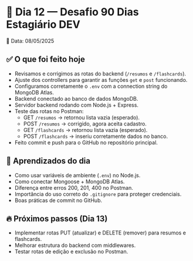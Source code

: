 # 📒 Dia 12 — Desafio 90 Dias Estagiário DEV

📅 Data: 08/05/2025

## ✅ O que foi feito hoje

- Revisamos e corrigimos as rotas do backend (`/resumos` e `/flashcards`).
- Ajuste dos controllers para garantir as funções `get` e `post` funcionando.
- Configuramos corretamente o `.env` com a connection string do MongoDB Atlas.
- Backend conectado ao banco de dados MongoDB.
- Servidor backend rodando com Node.js + Express.
- Teste das rotas no Postman:
  - GET `/resumos` → retornou lista vazia (esperado).
  - POST `/resumos` → corrigido, agora aceita cadastro.
  - GET `/flashcards` → retornou lista vazia (esperado).
  - POST `/flashcards` → inseriu corretamente dados no banco.
- Feito commit e push para o GitHub no repositório principal.

## 📌 Aprendizados do dia

- Como usar variáveis de ambiente (`.env`) no Node.js.
- Como conectar Mongoose + MongoDB Atlas.
- Diferença entre erros 200, 201, 400 no Postman.
- Importância do uso correto do `.gitignore` para proteger credenciais.
- Boas práticas de commit no GitHub.

## 🔥 Próximos passos (Dia 13)

- Implementar rotas PUT (atualizar) e DELETE (remover) para resumos e flashcards.
- Melhorar estrutura do backend com middlewares.
- Testar rotas de edição e exclusão no Postman.
